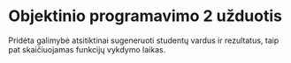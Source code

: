 # Objektinio programavimo 2 užduotis
Pridėta galimybė atsitiktinai sugeneruoti studentų vardus ir rezultatus, taip pat skaičiuojamas funkcijų vykdymo laikas.
